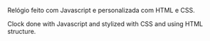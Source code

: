 Relógio feito com Javascript e personalizada com HTML e CSS.

Clock done with Javascript and stylized with CSS and using HTML structure.
